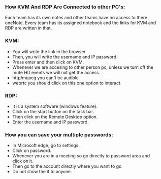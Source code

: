 ### How KVM And RDP Are Connected to other PC's:

Each team has its own notes and other teams have no access to there oneNote.
Every team has its assigned notebook and the links for KVM and RDP are written in that.

### KVM:

* You will write the link in the browser
* Then, you will write the username and IP password.
* Press enter and then click on KVM.
* Whenever we are accesing to other person pc, unless we turn off the mute HD events we will not get the access.
* http/mupeg you can't be audible
* webrtc you should click on this one option to interact.

### RDP:

* It is a system software (windows feature).
* Click on the start button on the task bar.
* Then click on the Remote Desktop option.
* Enter the username and IP password.

### How you can save your multiple passwords:

* In Microsoft edge, go to settings.
* Click on password.
* Whenever you are in a meeting so go directly to password area and click on it.
* Then go to the account directly where you want to go.
* Do not show the  it to anyone.


